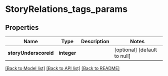 # StoryRelations_tags_params

## Properties
Name | Type | Description | Notes
------------ | ------------- | ------------- | -------------
**storyUnderscoreid** | **integer** |  | [optional] [default to null]

[[Back to Model list]](../README.md#documentation-for-models) [[Back to API list]](../README.md#documentation-for-api-endpoints) [[Back to README]](../README.md)


